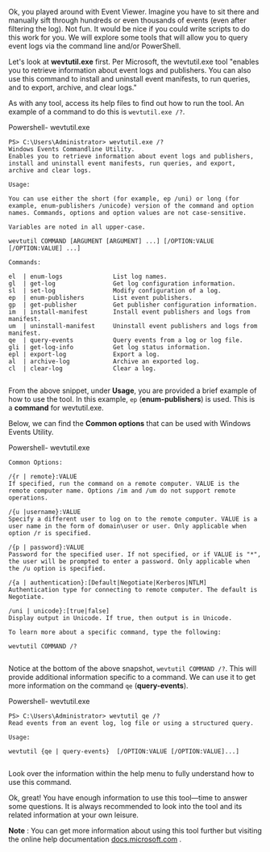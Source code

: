 Ok, you played around with Event Viewer. Imagine you have to sit there and manually sift through hundreds or even thousands of events (even after filtering the log). Not fun. It would be nice if you could write scripts to do this work for you. We will explore some tools that will allow you to query event logs via the command line and/or PowerShell.

Let's look at **wevtutil.exe** first. Per Microsoft, the wevtutil.exe tool "enables you to retrieve information about event logs and publishers. You can also use this command to install and uninstall event manifests, to run queries, and to export, archive, and clear logs."

As with any tool, access its help files to find out how to run the tool. An example of a command to do this is `wevtutil.exe /?`.

Powershell- wevtutil.exe

```shell-source
PS> C:\Users\Administrator> wevtutil.exe /?
Windows Events Commandline Utility.
Enables you to retrieve information about event logs and publishers, install and uninstall event manifests, run queries, and export, archive and clear logs.

Usage:

You can use either the short (for example, ep /uni) or long (for example, enum-publishers /unicode) version of the command and option names. Commands, options and option values are not case-sensitive.

Variables are noted in all upper-case.

wevtutil COMMAND [ARGUMENT [ARGUMENT] ...] [/OPTION:VALUE [/OPTION:VALUE] ...]

Commands:

el  | enum-logs              List log names.
gl  | get-log                Get log configuration information.
sl  | set-log                Modify configuration of a log.
ep  | enum-publishers        List event publishers.
gp  | get-publisher          Get publisher configuration information.
im  | install-manifest       Install event publishers and logs from manifest.
um  | uninstall-manifest     Uninstall event publishers and logs from manifest.
qe  | query-events           Query events from a log or log file.
gli | get-log-info           Get log status information.
epl | export-log             Export a log.
al  | archive-log            Archive an exported log.
cl  | clear-log              Clear a log.
      
```

From the above snippet, under **Usage**, you are provided a brief example of how to use the tool. In this example, `ep` (**enum-publishers**) is used. This is a **command** for wevtutil.exe.

Below, we can find the **Common options** that can be used with Windows Events Utility.

Powershell- wevtutil.exe

```shell-source
Common Options:

/{r | remote}:VALUE
If specified, run the command on a remote computer. VALUE is the remote computer name. Options /im and /um do not support remote operations.

/{u |username}:VALUE
Specify a different user to log on to the remote computer. VALUE is a user name in the form of domain\user or user. Only applicable when option /r is specified.

/{p | password}:VALUE
Password for the specified user. If not specified, or if VALUE is "*", the user will be prompted to enter a password. Only applicable when the /u option is specified.

/{a | authentication}:[Default|Negotiate|Kerberos|NTLM]
Authentication type for connecting to remote computer. The default is Negotiate.

/uni | unicode}:[true|false]
Display output in Unicode. If true, then output is in Unicode.

To learn more about a specific command, type the following:

wevtutil COMMAND /?
      
```

Notice at the bottom of the above snapshot, `wevtutil COMMAND /?`. This will provide additional information specific to a command. We can use it to get more information on the command `qe` (**query-events**).

Powershell- wevtutil.exe

```shell-source
PS> C:\Users\Administrator> wevtutil qe /?
Read events from an event log, log file or using a structured query.

Usage:

wevtutil {qe | query-events}  [/OPTION:VALUE [/OPTION:VALUE]...]
      
```

Look over the information within the help menu to fully understand how to use this command.

Ok, great! You have enough information to use this tool—time to answer some questions. It is always recommended to look into the tool and its related information at your own leisure.

**Note** : You can get more information about using this tool further but visiting the online help documentation [docs.microsoft.com](https://docs.microsoft.com/en-us/windows-server/administration/windows-commands/wevtutil) .